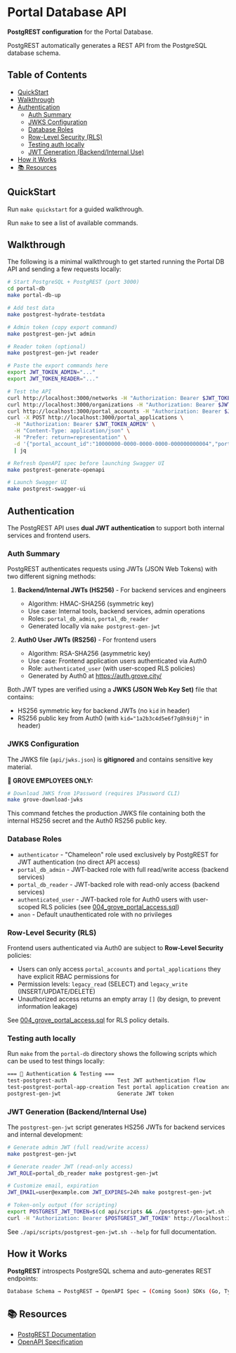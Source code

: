 # Portal Database API <!-- omit in toc -->

**PostgREST configuration** for the Portal Database.

PostgREST automatically generates a REST API from the PostgreSQL database schema.

## Table of Contents <!-- omit in toc -->

- [QuickStart](#quickstart)
- [Walkthrough](#walkthrough)
- [Authentication](#authentication)
  - [Auth Summary](#auth-summary)
  - [JWKS Configuration](#jwks-configuration)
  - [Database Roles](#database-roles)
  - [Row-Level Security (RLS)](#row-level-security-rls)
  - [Testing auth locally](#testing-auth-locally)
  - [JWT Generation (Backend/Internal Use)](#jwt-generation-backendinternal-use)
- [How it Works](#how-it-works)
- [📚 Resources](#-resources)

## QuickStart

Run `make quickstart` for a guided walkthrough.

Run `make` to see a list of available commands.

## Walkthrough

The following is a minimal walkthrough to get started running the Portal DB API
and sending a few requests locally:

```bash
# Start PostgreSQL + PostgREST (port 3000)
cd portal-db
make portal-db-up

# Add test data
make postgrest-hydrate-testdata

# Admin token (copy export command)
make postgrest-gen-jwt admin

# Reader token (optional)
make postgrest-gen-jwt reader

# Paste the export commands here
export JWT_TOKEN_ADMIN="..."
export JWT_TOKEN_READER="..."

# Test the API
curl http://localhost:3000/networks -H "Authorization: Bearer $JWT_TOKEN_READER" | jq
curl http://localhost:3000/organizations -H "Authorization: Bearer $JWT_TOKEN_READER" | jq
curl http://localhost:3000/portal_accounts -H "Authorization: Bearer $JWT_TOKEN_READER" | jq
curl -X POST http://localhost:3000/portal_applications \
  -H "Authorization: Bearer $JWT_TOKEN_ADMIN" \
  -H "Content-Type: application/json" \
  -H "Prefer: return=representation" \
  -d '{"portal_account_id":"10000000-0000-0000-0000-000000000004","portal_application_name":"CLI Quickstart App","secret_key_hash":"demo","secret_key_required":false}' \
  | jq

# Refresh OpenAPI spec before launching Swagger UI
make postgrest-generate-openapi

# Launch Swagger UI
make postgrest-swagger-ui
```

## Authentication

The PostgREST API uses **dual JWT authentication** to support both internal services and frontend users.

### Auth Summary

PostgREST authenticates requests using JWTs (JSON Web Tokens) with two different signing methods:

1. **Backend/Internal JWTs (HS256)** - For backend services and engineers
   - Algorithm: HMAC-SHA256 (symmetric key)
   - Use case: Internal tools, backend services, admin operations
   - Roles: `portal_db_admin`, `portal_db_reader`
   - Generated locally via `make postgrest-gen-jwt`
   
2. **Auth0 User JWTs (RS256)** - For frontend users
   - Algorithm: RSA-SHA256 (asymmetric key)
   - Use case: Frontend application users authenticated via Auth0
   - Role: `authenticated_user` (with user-scoped RLS policies)
   - Generated by Auth0 at https://auth.grove.city/

Both JWT types are verified using a **JWKS (JSON Web Key Set)** file that contains:
- HS256 symmetric key for backend JWTs (no `kid` in header)
- RS256 public key from Auth0 (with `kid="1a2b3c4d5e6f7g8h9i0j"` in header)

### JWKS Configuration

The JWKS file (`api/jwks.json`) is **gitignored** and contains sensitive key material.

**🌿 GROVE EMPLOYEES ONLY:**
```bash
# Download JWKS from 1Password (requires 1Password CLI)
make grove-download-jwks
```

This command fetches the production JWKS file containing both the internal HS256 secret and the Auth0 RS256 public key.

### Database Roles

- `authenticator` - "Chameleon" role used exclusively by PostgREST for JWT authentication (no direct API access)
- `portal_db_admin` - JWT-backed role with full read/write access (backend services)
- `portal_db_reader` - JWT-backed role with read-only access (backend services)
- `authenticated_user` - JWT-backed role for Auth0 users with user-scoped RLS policies (see [004_grove_portal_access.sql](../schema/004_grove_portal_access.sql))
- `anon` - Default unauthenticated role with no privileges

### Row-Level Security (RLS)

Frontend users authenticated via Auth0 are subject to **Row-Level Security** policies:
- Users can only access `portal_accounts` and `portal_applications` they have explicit RBAC permissions for
- Permission levels: `legacy_read` (SELECT) and `legacy_write` (INSERT/UPDATE/DELETE)
- Unauthorized access returns an empty array `[]` (by design, to prevent information leakage)

See [004_grove_portal_access.sql](../schema/004_grove_portal_access.sql) for RLS policy details.

### Testing auth locally

Run `make` from the `portal-db` directory shows the following scripts which can be used to test things locally:

```bash
=== 🔐 Authentication & Testing ===
test-postgrest-auth                Test JWT authentication flow
test-postgrest-portal-app-creation Test portal application creation and retrieval via authenticated Postgres flow
postgrest-gen-jwt                  Generate JWT token
```

### JWT Generation (Backend/Internal Use)

The `postgrest-gen-jwt` script generates HS256 JWTs for backend services and internal development:

```bash
# Generate admin JWT (full read/write access)
make postgrest-gen-jwt

# Generate reader JWT (read-only access)
JWT_ROLE=portal_db_reader make postgrest-gen-jwt

# Customize email, expiration
JWT_EMAIL=user@example.com JWT_EXPIRES=24h make postgrest-gen-jwt

# Token-only output (for scripting)
export POSTGREST_JWT_TOKEN=$(cd api/scripts && ./postgrest-gen-jwt.sh --token-only)
curl -H "Authorization: Bearer $POSTGREST_JWT_TOKEN" http://localhost:3000/networks
```

See `./api/scripts/postgrest-gen-jwt.sh --help` for full documentation.

## How it Works

**PostgREST** introspects PostgreSQL schema and auto-generates REST endpoints:

```bash
Database Schema → PostgREST → OpenAPI Spec → (Coming Soon) SDKs (Go, TypeScript, etc...)
```

## 📚 Resources

- [PostgREST Documentation](https://postgrest.org/en/stable/)
- [OpenAPI Specification](https://swagger.io/specification/)
